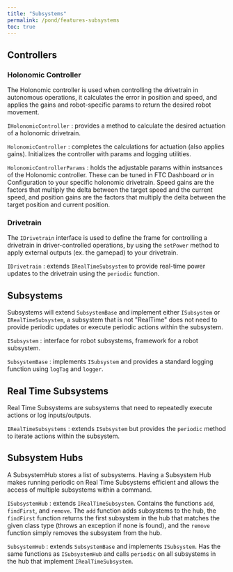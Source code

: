 ```yaml
---
title: "Subsystems"
permalink: /pond/features-subsystems
toc: true
---
```


## Controllers
### Holonomic Controller
The Holonomic controller is used when controlling the drivetrain in autonomous operations, it calculates the error in position and speed,  and applies the gains and robot-specific params to return the desired robot movement.

`IHolonomicController` : provides a method to calculate the desired actuation of a holonomic drivetrain.

`HolonomicController` : completes the calculations for actuation (also applies gains). Initializes the controller with params and logging utilities.

`HolonomicControllerParams` : holds the adjustable params within instsances of the Holonomic controller. These can be tuned in FTC Dashboard *or* in Configuration to your specific holonomic drivetrain. Speed gains are the factors that multiply the delta between the target speed and the current speed, and position gains are the factors that multiply the delta between the target position and current position.

### Drivetrain
The `IDrivetrain` interface is used to define the frame for controlling a drivetrain in driver-controlled operations, by using the `setPower` method to apply external outputs (ex. the gamepad) to your drivetrain.

`IDrivetrain` : extends `IRealTimeSubsystem` to provide real-time power updates to the drivetrain using the `periodic` function.

## Subsystems
Subsystems will extend `SubsystemBase` and implement either `ISubsystem` or `IRealTimeSubsystem`, a subsystem that is not "RealTime" does not need to provide periodic updates or execute periodic actions within the subsystem.

`ISubsystem` : interface for robot subsystems, framework for a robot subsystem.

`SubsystemBase` : implements `ISubsystem` and provides a standard logging function using `logTag` and `logger`.

## Real Time Subsystems
Real Time Subsystems are subsystems that need to repeatedly execute actions or log inputs/outputs.

`IRealTimeSubsystems` : extends `ISubsystem` but provides the `periodic` method to iterate actions within the subsystem. 

## Subsystem Hubs
A SubsystemHub stores a list of subsystems. Having a Subsystem Hub makes running periodic on Real Time Subsystems efficient and allows the access of multiple subsystems within a command.

`ISubsystemHub` : extends `IRealTimeSubsystem`. Contains the functions `add`, `findFirst`, and `remove`. The `add` function adds subsystems to the hub, the `findFirst` function returns the first subsystem in the hub that matches the given class type (throws an exception if none is found), and the `remove` function simply removes the subsystem from the hub.

`SubsystemHub` : extends `SubsystemBase` and implements `ISubsystem`. Has the same functions as `ISubsystemHub` and calls `periodic` on all subsystems in the hub that implement `IRealTimeSubsystem`.

